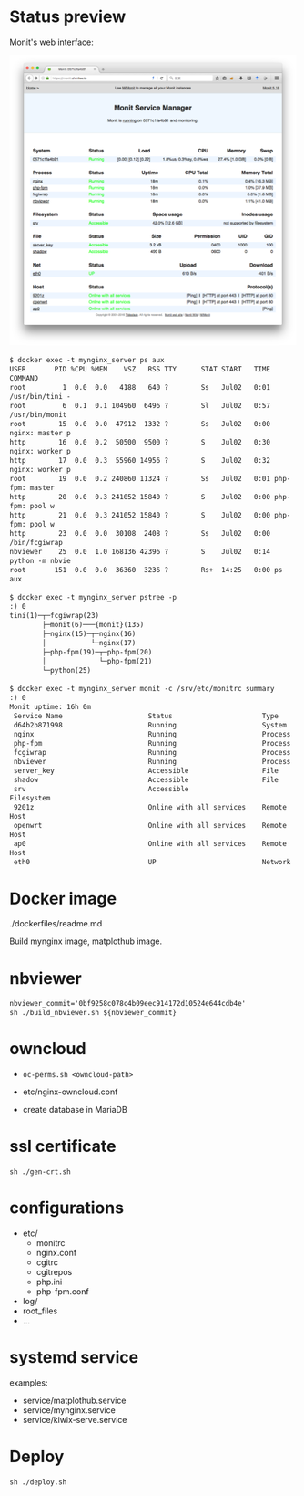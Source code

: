 Status preview
==============

Monit's web interface:

![monit](monit-works.png)

```
$ docker exec -t mynginx_server ps aux
USER       PID %CPU %MEM    VSZ   RSS TTY      STAT START   TIME COMMAND
root         1  0.0  0.0   4188   640 ?        Ss   Jul02   0:01 /usr/bin/tini -
root         6  0.1  0.1 104960  6496 ?        Sl   Jul02   0:57 /usr/bin/monit 
root        15  0.0  0.0  47912  1332 ?        Ss   Jul02   0:00 nginx: master p
http        16  0.0  0.2  50500  9500 ?        S    Jul02   0:30 nginx: worker p
http        17  0.0  0.3  55960 14956 ?        S    Jul02   0:32 nginx: worker p
root        19  0.0  0.2 240860 11324 ?        Ss   Jul02   0:01 php-fpm: master
http        20  0.0  0.3 241052 15840 ?        S    Jul02   0:00 php-fpm: pool w
http        21  0.0  0.3 241052 15840 ?        S    Jul02   0:00 php-fpm: pool w
http        23  0.0  0.0  30108  2408 ?        Ss   Jul02   0:00 /bin/fcgiwrap
nbviewer    25  0.0  1.0 168136 42396 ?        S    Jul02   0:14 python -m nbvie
root       151  0.0  0.0  36360  3236 ?        Rs+  14:25   0:00 ps aux

$ docker exec -t mynginx_server pstree -p                                          :) 0
tini(1)─┬─fcgiwrap(23)
        ├─monit(6)───{monit}(135)
        ├─nginx(15)─┬─nginx(16)
        │           └─nginx(17)
        ├─php-fpm(19)─┬─php-fpm(20)
        │             └─php-fpm(21)
        └─python(25)

$ docker exec -t mynginx_server monit -c /srv/etc/monitrc summary                  :) 0
Monit uptime: 16h 0m
 Service Name                     Status                      Type          
 d64b2b871998                     Running                     System        
 nginx                            Running                     Process       
 php-fpm                          Running                     Process       
 fcgiwrap                         Running                     Process       
 nbviewer                         Running                     Process       
 server_key                       Accessible                  File          
 shadow                           Accessible                  File          
 srv                              Accessible                  Filesystem    
 9201z                            Online with all services    Remote Host   
 openwrt                          Online with all services    Remote Host   
 ap0                              Online with all services    Remote Host   
 eth0                             UP                          Network       

```

Docker image
============

./dockerfiles/readme.md

Build mynginx image, matplothub image.

nbviewer
========

```
nbviewer_commit='0bf9258c078c4b09eec914172d10524e644cdb4e'
sh ./build_nbviewer.sh ${nbviewer_commit}
```

owncloud
========

* `oc-perms.sh <owncloud-path>`

* etc/nginx-owncloud.conf

* create database in MariaDB

ssl certificate
===============

```
sh ./gen-crt.sh
```

configurations
==============

* etc/
    - monitrc
    - nginx.conf
    - cgitrc     
    - cgitrepos
    - php.ini
    - php-fpm.conf
* log/
* root_files
* ...

systemd service
================

examples:

* service/matplothub.service
* service/mynginx.service
* service/kiwix-serve.service

Deploy
======

```
sh ./deploy.sh
```
